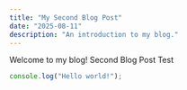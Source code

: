 ```yaml
---
title: "My Second Blog Post"
date: "2025-08-11"
description: "An introduction to my blog."
---
```


Welcome to my blog! Second Blog Post Test

```js
console.log("Hello world!");
```
